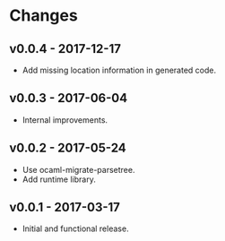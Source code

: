 # Changes

## v0.0.4 - 2017-12-17

- Add missing location information in generated code.

## v0.0.3 - 2017-06-04

- Internal improvements.

## v0.0.2 - 2017-05-24

- Use ocaml-migrate-parsetree.
- Add runtime library.

## v0.0.1 - 2017-03-17

- Initial and functional release.
